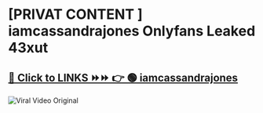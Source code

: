 
 # [PRIVAT CONTENT ] iamcassandrajones Onlyfans Leaked 43xut

## <h2><a href="https://clipsfans.com/iamcassandrajones&ref=git">🔗 Click to LINKS ⏩⏩ 👉 🟢 iamcassandrajones </a></h2>

<a href="https://clipsfans.com/iamcassandrajones&ref=git" rel="nofollow" data-target="animated-image.originalLink"><img src="https://i.ibb.co.com/xMMVF88/686577567.gif" alt="Viral Video Original" style="max-width: 100%; display: inline-block;" data-target="animated-image.originalImage"></a>

